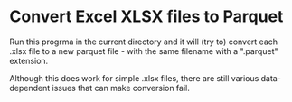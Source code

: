 # Convert Excel XLSX files to Parquet

Run this progrma in the current directory and it will (try to) convert each .xlsx file to a new parquet file - with the same filename with a ".parquet" extension.

Although this does work for simple .xlsx files, there are still various data-dependent issues that can make conversion fail.

